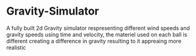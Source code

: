 # Gravity-Simulator
A fully built 2d Gravity simulator respresenting different wind speeds and gravity speeds using time and velocity, the materiel used on each ball is different creating a difference in gravity resulting to it appreaing more realistic
